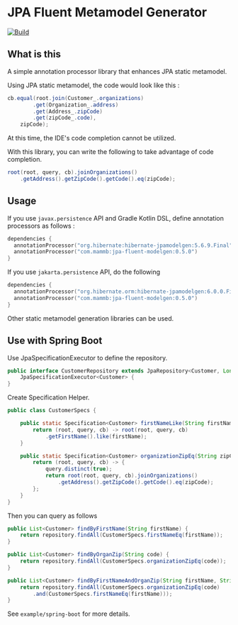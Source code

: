 # JPA Fluent Metamodel Generator

[![Build](https://github.com/naotsugu/jpa-fluent-modelgen/actions/workflows/gradle-build.yml/badge.svg)](https://github.com/naotsugu/jpa-fluent-modelgen/actions/workflows/gradle-build.yml)


## What is this

A simple annotation processor library that enhances JPA static metamodel.

Using JPA static metamodel, the code would look like this :

```java
cb.equal(root.join(Customer_.organizations)
        .get(Organization_.address)
        .get(Address_.zipCode)
        .get(zipCode_.code),
    zipCode);
```

At this time, the IDE's code completion cannot be utilized.



With this library, you can write the following to take advantage of code completion.

```java
root(root, query, cb).joinOrganizations()
    .getAddress().getZipCode().getCode().eq(zipCode);
```

## Usage

If you use `javax.persistence` API and Gradle Kotlin DSL, define annotation processors as follows :

```kotlin
dependencies {
  annotationProcessor("org.hibernate:hibernate-jpamodelgen:5.6.9.Final")
  annotationProcessor("com.mammb:jpa-fluent-modelgen:0.5.0")
}
```

If you use `jakarta.persistence` API, do the following

```kotlin
dependencies {
  annotationProcessor("org.hibernate.orm:hibernate-jpamodelgen:6.0.0.Final")
  annotationProcessor("com.mammb:jpa-fluent-modelgen:0.5.0")
}
```

Other static metamodel generation libraries can be used.


## Use with Spring Boot

Use JpaSpecificationExecutor to define the repository.

```java
public interface CustomerRepository extends JpaRepository<Customer, Long>,
    JpaSpecificationExecutor<Customer> {
}
```

Create Specification Helper.

```java
public class CustomerSpecs {

    public static Specification<Customer> firstNameLike(String firstName) {
        return (root, query, cb) -> root(root, query, cb)
            .getFirstName().like(firstName);
    }

    public static Specification<Customer> organizationZipEq(String zipCode) {
        return (root, query, cb) -> {
            query.distinct(true);
            return root(root, query, cb).joinOrganizations()
                .getAddress().getZipCode().getCode().eq(zipCode);
        };
    }
}
```

Then you can query as follows

```java
public List<Customer> findByFirstName(String firstName) {
    return repository.findAll(CustomerSpecs.firstNameEq(firstName));
}

public List<Customer> findByOrganZip(String code) {
    return repository.findAll(CustomerSpecs.organizationZipEq(code));
}

public List<Customer> findByFirstNameAndOrganZip(String firstName, String code) {
    return repository.findAll(CustomerSpecs.organizationZipEq(code)
        .and(CustomerSpecs.firstNameEq(firstName)));
}
```

See `example/spring-boot` for more details.



